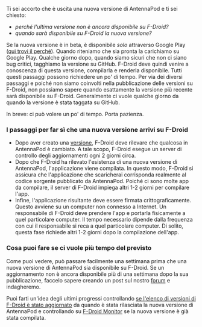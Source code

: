 Ti sei accorto che è uscita una nuova versione di AntennaPod e ti sei chiesto:

* *perché l'ultima versione non è ancora disponibile su F-Droid?*
* *quando sarà disponibile su F-Droid la nuova versione?*

Se la nuova versione è in beta, è disponibile *solo* attraverso Google Play ([qui trovi il perché](/documentation/general/beta)). Quando riteniamo che sia pronta la carichiamo su Google Play. Qualche giorno dopo, quando siamo sicuri che non ci siano bug critici, tagghiamo la versione su GitHub. F-Droid deve quindi venire a conoscenza di questa versione, compilarla e renderla disponibile. Tutti questi passaggi possono richiedere un po' di tempo. Per via dei diversi passaggi e poiché non siamo coinvolti nella pubblicazione delle versioni su F-Droid, non possiamo sapere quando esattamente la versione più recente sarà disponibile su F-Droid. Generalmente ci vuole qualche giorno da quando la versione è stata taggata su GitHub.

In breve: ci può volere un po' di tempo. Porta pazienza.

### I passaggi per far sì che una nuova versione arrivi su F-Droid

- Dopo aver creato una [versione](https://github.com/AntennaPod/AntennaPod/releases), F-Droid deve rilevare che qualcosa in AntennaPod è cambiato. A tale scopo, F-Droid esegue un server di controllo degli aggiornamenti ogni 2 giorni circa.
- Dopo che F-Droid ha rilevato l'esistenza di una nuova versione di AntennaPod, l'applicazione viene compilata. In questo modo, F-Droid si assicura che l'applicazione che scaricherai corrisponda realmente al codice sorgente pubblicato da AntennaPod. Poiché ci sono molte app da compilare, il server di F-Droid impiega altri 1-2 giorni per compilare l'app.
- Infine, l'applicazione risultante deve essere firmata crittograficamente. Questo avviene su un computer non connesso a Internet. Un responsabile di F-Droid deve prendere l'app e portarla fisicamente a quel particolare computer. Il tempo necessario dipende dalla frequenza con cui il responsabile si reca a quel particolare computer. Di solito, questa fase richiede altri 1-2 giorni dopo la compilazione dell'app.

### Cosa puoi fare se ci vuole più tempo del previsto

Come puoi vedere, può passare facilmente una settimana prima che una nuova versione di AntennaPod sia disponibile su F-Droid. Se un aggiornamento non è ancora disponibile più di una settimana dopo la sua pubblicazione, faccelo sapere creando un post sul nostro [forum](https://forum.antennapod.org/) e indagheremo.

Puoi farti un'idea degli ultimi progressi controllando [se l'elenco di versioni di F-Droid è stato aggiornato](https://gitlab.com/fdroid/fdroiddata/-/commits/master?search=Update+known+apks) da quando è stata rilasciata la nuova versione di AntennaPod e controllando su [F-Droid Monitor](https://monitor.f-droid.org/builds/build) se la nuova versione è già stata compilata.
